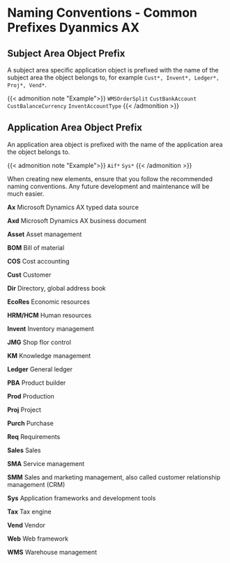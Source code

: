 # Naming Conventions - Common Prefixes Dyanmics AX


## Subject Area Object Prefix

A subject area specific application object is prefixed with the name of the subject area the object belongs to, for example `Cust*, Invent*, Ledger*, Proj*, Vend*`.

{{< admonition note "Example">}}
`WMSOrderSplit`
`CustBankAccount`
`CustBalanceCurrency`
`InventAccountType`
{{< /admonition >}}

<!--more-->
## Application Area Object Prefix

An application area object is prefixed with the name of the application area the object belongs to.

{{< admonition note "Example">}}
`Aif*`
`Sys*`
{{< /admonition >}}

When creating new elements, ensure that you follow the recommended naming conventions. Any future development and maintenance will be much easier.

**Ax** Microsoft Dynamics AX typed data source

**Axd** Microsoft Dynamics AX business document

**Asset** Asset management

**BOM** Bill of material

**COS** Cost accounting

**Cust** Customer

**Dir** Directory, global address book

**EcoRes** Economic resources

**HRM/HCM** Human resources

**Invent** Inventory management

**JMG** Shop flor control

**KM** Knowledge management

**Ledger** General ledger

**PBA** Product builder

**Prod** Production

**Proj** Project

**Purch** Purchase

**Req** Requirements

**Sales** Sales

**SMA** Service management

**SMM** Sales and marketing management, also called customer relationship management (CRM)

**Sys** Application frameworks and development tools

**Tax** Tax engine

**Vend** Vendor

**Web** Web framework

**WMS** Warehouse management


